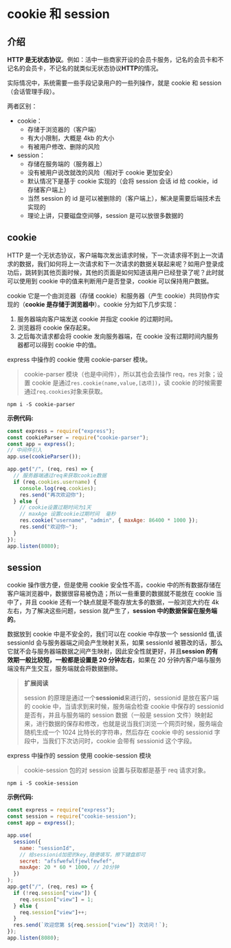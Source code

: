 # cookie 和 session

## 介绍

**HTTP 是无状态协议**。例如：活中一些商家开设的会员卡服务，记名的会员卡和不记名的会员卡，不记名的就类似无状态协议**HTTP**的情况。

实际情况中，系统需要一些手段记录用户的一些列操作，就是 cookie 和 session（会话管理手段）。

两者区别：

- cookie：
  - 存储于浏览器的（客户端）
  - 有大小限制，大概是 4kb 的大小
  - 有被用户修改、删除的风险
- session：
  - 存储在服务端的（服务器上）
  - 没有被用户说改就改的风险（相对于 cookie 更加安全）
  - 默认情况下是基于 cookie 实现的（会将 session 会话 id 给 cookie，id 存储客户端上）
  - 当然 session 的 id 是可以被删除的（客户端上），解决是需要后端技术去实现的
  - 理论上讲，只要磁盘空间够，session 是可以放很多数据的

## cookie

HTTP 是一个无状态协议，客户端每次发出请求时候，下一次请求得不到上一次请求的数据，我们如何将上一次请求和下一次请求的数据关联起来呢？如用户登录成功后，跳转到其他页面时候，其他的页面是如何知道该用户已经登录了呢？此时就可以使用到 cookie 中的值来判断用户是否登录，cookie 可以保持用户数据。

cookie 它是一个由浏览器（存储 cookie）和服务器（产生 cookie）共同协作实现的（**cookie 是存储于浏览器中**）。cookie 分为如下几步实现：

1. 服务器端向客户端发送 cookie 并指定 cookie 的过期时间。
2. 浏览器将 cookie 保存起来。
3. 之后每次请求都会将 cookie 发向服务器端，在 cookie 没有过期时间内服务器都可以得到 cookie 中的值。

express 中操作的 cookie 使用 cookie-parser 模块。

> cookie-parser 模块（也是中间件），所以其也会去操作 req，res 对象；设置 cookie 是通过`res.cookie(name,value,[选项])`，读 cookie 的时候需要通过`req.cookies`对象来获取。

```shell
npm i -S cookie-parser
```

**示例代码:**

```js
const express = require("express");
const cookieParser = require("cookie-parser");
const app = express();
// 中间件引入
app.use(cookieParser());

app.get("/", (req, res) => {
  // 服务器端通过req来获取cookie数据
  if (req.cookies.username) {
    console.log(req.cookies);
    res.send("再次欢迎你");
  } else {
    // cookie设置过期时间为1天
    // maxAge 设置cookie过期时间  毫秒
    res.cookie("username", "admin", { maxAge: 86400 * 1000 });
    res.send("欢迎你~");
  }
});
app.listen(8080);
```

## session

cookie 操作很方便，但是使用 cookie 安全性不高，cookie 中的所有数据存储在客户端浏览器中，数据很容易被伪造；所以一些重要的数据就不能放在 cookie 当中了，并且 cookie 还有一个缺点就是不能存放太多的数据，一般浏览大约在 4k 左右，为了解决这些问题，session 就产生了，**session 中的数据保留在服务端的**。

数据放到 cookie 中是不安全的，我们可以在 cookie 中存放一个 sessionId 值,该 sessionId 会与服务器端之间会产生映射关系，如果 sessionId 被篡改的话，那么它就不会与服务器端数据之间产生映射，因此安全性就更好，并且**session 的有效期一般比较短，一般都是设置是 20 分钟左右**，如果在 20 分钟内客户端与服务端没有产生交互，服务端就会将数据删除。

> **扩展阅读**
>
> session 的原理是通过一个**sessionid**来进行的，sessionid 是放在客户端的 cookie 中，当请求到来时候，服务端会检查 cookie 中保存的 sessionid 是否有，并且与服务端的 session 数据（一般是 session 文件）映射起来，进行数据的保存和修改，也就是说当我们浏览一个网页时候，服务端会随机生成一个 1024 比特长的字符串，然后存在 cookie 中的 sessionid 字段中，当我们下次访问时，cookie 会带有 sessionid 这个字段。

express 中操作的 session 使用 cookie-session 模块

> cookie-session 包的对 session 设置与获取都是基于 req 请求对象。

```shell
npm i -S cookie-session
```

**示例代码:**

```js
const express = require("express");
const session = require("cookie-session");
const app = express();

app.use(
  session({
    name: "sessionId",
    // 给sessionid加密的key,随便填写，擦下键盘即可
    secret: "afsfwefwlfjewlfewfef",
    maxAge: 20 * 60 * 1000, // 20分钟
  })
);
app.get("/", (req, res) => {
  if (!req.session["view"]) {
    req.session["view"] = 1;
  } else {
    req.session["view"]++;
  }
  res.send(`欢迎您第 ${req.session["view"]} 次访问！`);
});
app.listen(8080);
```
